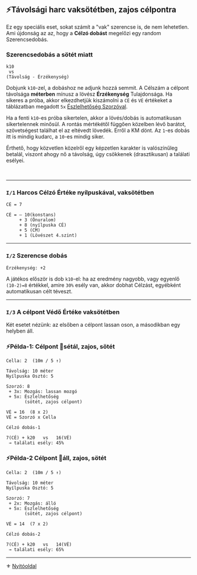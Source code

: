 ## ⚡Távolsági harc vaksötétben, zajos célpontra

Ez egy speciális eset, sokat számít a "vak" szerencse is, de nem lehetetlen. Ami újdonság az az, hogy a **Célzó dobást** megelőzi egy random Szerencsedobás.

### Szerencsedobás a sötét miatt

```
k10
 vs
(Távolság - Érzékenység)
```

Dobjunk `k10`-zel, a dobáshoz ne adjunk hozzá semmit. A Célszám a célpont távolsága **méterben** mínusz a lövész **Érzékenység** Tulajdonsága. Ha sikeres a próba, akkor elkezdhetjük kiszámolni a `CÉ` és `VÉ` értékeket a táblázatban megadott `5x` [Észlelhetőség Szorzóval](072_tavharc_ve_oszto.md#szorzó---észlelhetőség-módosító).

Ha a fenti `k10`-es próba sikertelen, akkor a lövés/dobás is automatikusan sikertelennek minősül. A rontás mértékétől függően közelben lévő barátot, szövetségest találhat el az eltévedt lövedék. Erről a KM dönt. Az `1`-es dobás itt is mindig kudarc, a `10`-es mindig siker.

Érthető, hogy közvetlen közelről egy képzetlen karakter is valószínűleg betalál, viszont ahogy nő a távolság, úgy csökkenek (drasztikusan) a találati esélyei.

<br />

---

### `I/1` Harcos Célzó Értéke nyílpuskával, vaksötétben

```
CÉ = 7
```

```
CÉ = – 10(konstans)
     + 3 (Önuralom)
     + 8 (nyílpuska CÉ)
     + 5 (CM)
     + 1 (Lövészet 4.szint)
```

---
###  `I/2` Szerencse dobás

```
Érzékenység: +2
```
A játékos először is dob `k10`-el:  ha az eredmény nagyobb, vagy egyenlő `(10-2)=8` értékkel, amire `30%` esély van, akkor dobhat Célzást, egyébként automatikusan célt téveszt.

---
### `I/3` A célpont Védő Értéke vaksötétben

Két esetet nézünk: az elsőben a célpont lassan oson, a másodikban egy helyben áll.

### ⚡Példa-1: Célpont 🔆sétál, zajos, sötét

```
Cella: 2  (10m / 5 ↑)

Távolság: 10 méter
Nyílpuska Osztó: 5
```

```
Szorzó: 8
 + 3x: Mozgás: lassan mozgó
 + 5x: Észlelhetőség
       (sötét, zajos célpont)
```

```
VÉ = 16  (8 x 2)
VÉ = Szorzó x Cella
```

```
Célzó dobás-1

7(CÉ) + k20   vs   16(VÉ)
 → találati esély: 45%
```

### ⚡Példa-2 Célpont 🔆áll, zajos, sötét

```
Cella: 2  (10m / 5 ↑)

Távolság: 10 méter
Nyílpuska Osztó: 5
```

```
Szorzó: 7
 + 2x: Mozgás: álló
 + 5x: Észlelhetőség
       (sötét, zajos célpont)
```

```
VÉ = 14  (7 x 2)
```

```
Célzó dobás-2

7(CÉ) + k20   vs   14(VÉ)
 → találati esély: 65%
```

---

⚜️ [Nyitóoldal](start.md#7-t%C3%A1vols%C3%A1gi-harcrendszer-)
